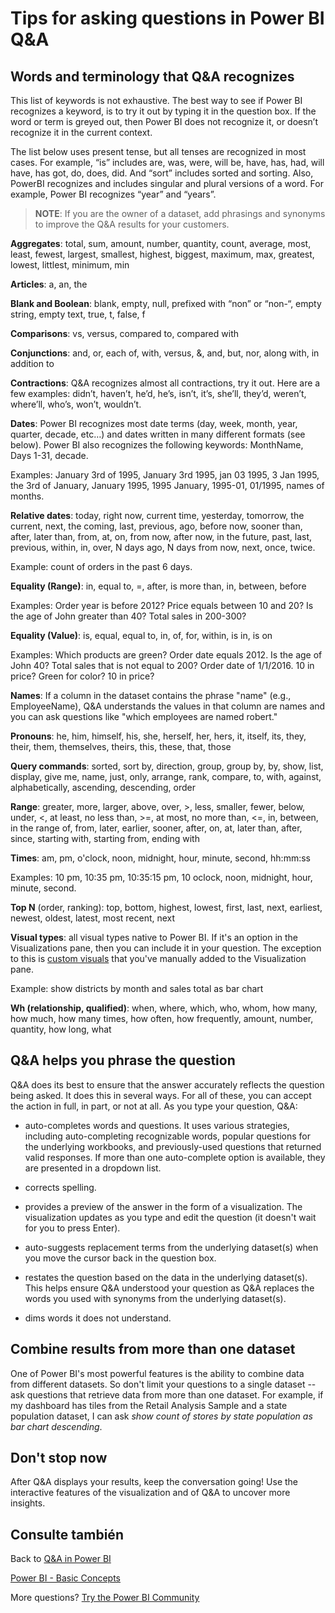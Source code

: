 <properties
   pageTitle="Tips and tricks for asking questions with Q&amp;A in Power BI"
   description="Tips and tricks for asking questions with Q&amp;A in Power BI"
   services="powerbi"
   documentationCenter=""
   authors="jastru"
   manager="mblythe"
   backup=""
   editor=""
   tags=""
   qualityFocus="no"
   qualityDate=""/>

<tags
   ms.service="powerbi"
   ms.devlang="NA"
   ms.topic="article"
   ms.tgt_pltfrm="NA"
   ms.workload="powerbi"
   ms.date="10/05/2016"
   ms.author="mihart"/>

# Tips for asking questions in Power BI Q&amp;A

##  Words and terminology that Q&amp;A recognizes

This list of keywords is not exhaustive.  The best way to see if Power BI recognizes a keyword, is to try it out by typing it in the question box.  If the word or term is greyed out, then Power BI does not recognize it, or doesn’t recognize it in the current context.

The list below uses present tense, but all tenses are recognized in most cases. For example, “is” includes are, was, were, will be, have, has, had, will have, has got, do, does, did.  And “sort” includes sorted and sorting.  Also, PowerBI recognizes and includes singular and plural versions of a word. For example, Power BI recognizes “year” and “years”.

><bpt id="p1">**</bpt>NOTE<ept id="p1">**</ept>: If you are the owner of a dataset, add phrasings and synonyms to improve the Q&amp;A results for your customers.

<bpt id="p1">**</bpt>Aggregates<ept id="p1">**</ept>: total, sum, amount, number, quantity, count, average, most, least, fewest, largest, smallest, highest, biggest, maximum, max, greatest, lowest, littlest, minimum, min

<bpt id="p1">**</bpt>Articles<ept id="p1">**</ept>: a, an, the

<bpt id="p1">**</bpt>Blank and Boolean<ept id="p1">**</ept>: blank, empty, null, prefixed with “non” or “non-“, empty string, empty text, true, t, false, f

<bpt id="p1">**</bpt>Comparisons<ept id="p1">**</ept>: vs, versus, compared to, compared with

<bpt id="p1">**</bpt>Conjunctions<ept id="p1">**</ept>: and, or, each of, with, versus, &amp;, and, but, nor, along with, in addition to

<bpt id="p1">**</bpt>Contractions<ept id="p1">**</ept>: Q&amp;A recognizes almost all contractions, try it out.  Here are a few examples: didn’t, haven’t, he’d, he’s, isn’t, it’s, she’ll, they’d, weren’t, where’ll, who’s, won’t, wouldn’t.

<bpt id="p1">**</bpt>Dates<ept id="p1">**</ept>: Power BI recognizes most date terms (day, week, month, year, quarter, decade, etc…) and dates written in many different formats (see below). Power BI also recognizes the following keywords: MonthName, Days 1-31, decade.

Examples: January 3rd of 1995, January 3rd 1995, jan 03 1995, 3 Jan 1995, the 3rd of January, January 1995, 1995 January, 1995-01, 01/1995, names of months.

<bpt id="p1">**</bpt>Relative dates<ept id="p1">**</ept>: today, right now, current time, yesterday, tomorrow, the current, next, the coming, last, previous, ago, before now, sooner than, after, later than, from, at, on, from now, after now, in the future, past, last, previous, within, in, over, N days ago, N days from now, next, once, twice.

Example: count of orders in the past 6 days.

<bpt id="p1">**</bpt>Equality (Range)<ept id="p1">**</ept>: in, equal to, =, after, is more than, in, between, before

Examples: Order year is before 2012? Price equals between 10 and 20? Is the age of John greater than 40? Total sales in 200-300?

<bpt id="p1">**</bpt>Equality (Value)<ept id="p1">**</ept>:  is, equal, equal to, in, of, for, within, is in, is on

Examples: Which products are green? Order date equals 2012. Is the age of John 40? Total sales that is not equal to 200? Order date of 1/1/2016. 10 in price? Green for color? 10 in price?

<bpt id="p1">**</bpt>Names<ept id="p1">**</ept>: If a column in the dataset contains the phrase "name" (e.g., EmployeeName), Q&amp;A understands the values in that column are names and you can ask questions like "which employees are named robert."

<bpt id="p1">**</bpt>Pronouns<ept id="p1">**</ept>: he, him, himself, his, she, herself, her, hers, it, itself, its, they, their, them, themselves, theirs, this, these, that, those

<bpt id="p1">**</bpt>Query commands<ept id="p1">**</ept>: sorted, sort by, direction, group, group by, by, show, list, display, give me, name, just, only, arrange, rank, compare, to, with, against, alphabetically, ascending, descending, order

<bpt id="p1">**</bpt>Range<ept id="p1">**</ept>: greater, more, larger, above, over, &gt;, less, smaller, fewer, below, under, &lt;,  at least, no less than, &gt;=, at most, no more than, &lt;=, in, between, in the range of, from, later, earlier, sooner, after, on, at, later than, after, since, starting with, starting from, ending with

<bpt id="p1">**</bpt>Times<ept id="p1">**</ept>: am, pm, o'clock, noon, midnight, hour, minute, second, hh:mm:ss

Examples: 10 pm, 10:35 pm, 10:35:15 pm, 10 oclock, noon, midnight, hour, minute, second.

<bpt id="p1">**</bpt>Top N<ept id="p1">**</ept> (order, ranking): top, bottom, highest, lowest, first, last, next, earliest, newest, oldest, latest, most recent, next

<bpt id="p1">**</bpt>Visual types<ept id="p1">**</ept>: all visual types native to Power BI.  If it's an option in the Visualizations pane, then you can include it in your question.  The exception to this is <bpt id="p1">[</bpt>custom visuals<ept id="p1">](powerbi-custom-visuals.md)</ept> that you've manually added to the Visualization pane.

Example: show districts by month and sales total as bar chart

<bpt id="p1">**</bpt>Wh (relationship, qualified)<ept id="p1">**</ept>: when, where, which, who, whom, how many, how much, how many times, how often, how frequently, amount, number, quantity, how long, what

## Q&amp;A helps you phrase the question

Q&amp;A does its best to ensure that the answer accurately reflects the question being asked. It does this in several ways. For all of these, you can accept the action in full, in part, or not at all. As you type your question, Q&amp;A:

* auto-completes words and questions. It uses various strategies, including auto-completing recognizable words, popular questions for the underlying workbooks, and previously-used questions that returned valid responses. If more than one auto-complete option is available, they are presented in a dropdown list.

* corrects spelling.

* provides a preview of the answer in the form of a visualization. The visualization updates as you type and edit the question (it doesn't wait for you to press Enter).

* auto-suggests replacement terms from the underlying dataset(s) when you move the cursor back in the question box.

* restates the question based on the data in the underlying dataset(s). This helps ensure Q&amp;A understood your question as Q&amp;A replaces the words you used with synonyms from the underlying dataset(s).

* dims words it does not understand.

## Combine results from more than one dataset
One of Power BI's most powerful features is the ability to combine data from different datasets.  So don't limit your questions to a single dataset -- ask questions that retrieve data from more than one dataset. For example, if my dashboard has tiles from the Retail Analysis Sample and a state population dataset, I can ask <bpt id="p1">*</bpt>show count of stores by state population as bar chart descending<ept id="p1">*</ept>.

## Don't stop now
After Q&amp;A displays your results, keep the conversation going! Use the interactive features of the visualization and of Q&amp;A to uncover more insights.


## Consulte también
Back to <bpt id="p1">[</bpt>Q&amp;A in Power BI<ept id="p1">](powerbi-service-q-and-a.md)</ept>  

[Power BI - Basic Concepts](powerbi-service-basic-concepts.md)  

More questions? [Try the Power BI Community](http://community.powerbi.com/)
